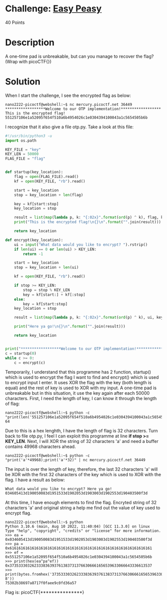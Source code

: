 # Challenge: [Easy Peasy](https://play.picoctf.org/practice/challenge/125)
40 Points
# Description
A one-time pad is unbreakable, but can you manage to recover the flag? (Wrap with picoCTF{})
# Solution
When I start the challenge, I see the encrypted flag as below:
```console
nano2222-picoctf@webshell:~$ nc mercury.picoctf.net 36449
******************Welcome to our OTP implementation!******************
This is the encrypted flag!
551257106e1a52095f654f510a6b4954026c1e0304394100043a1c5654505b6b
```
I recognize that it also give a file otp.py. Take a look at this file:
```python
#!/usr/bin/python3 -u
import os.path

KEY_FILE = "key"
KEY_LEN = 50000
FLAG_FILE = "flag"


def startup(key_location):
	flag = open(FLAG_FILE).read()
	kf = open(KEY_FILE, "rb").read()

	start = key_location
	stop = key_location + len(flag)

	key = kf[start:stop]
	key_location = stop

	result = list(map(lambda p, k: "{:02x}".format(ord(p) ^ k), flag, key))
	print("This is the encrypted flag!\n{}\n".format("".join(result)))

	return key_location

def encrypt(key_location):
	ui = input("What data would you like to encrypt? ").rstrip()
	if len(ui) == 0 or len(ui) > KEY_LEN:
		return -1

	start = key_location
	stop = key_location + len(ui)

	kf = open(KEY_FILE, "rb").read()

	if stop >= KEY_LEN:
		stop = stop % KEY_LEN
		key = kf[start:] + kf[:stop]
	else:
		key = kf[start:stop]
	key_location = stop

	result = list(map(lambda p, k: "{:02x}".format(ord(p) ^ k), ui, key))

	print("Here ya go!\n{}\n".format("".join(result)))

	return key_location


print("******************Welcome to our OTP implementation!******************")
c = startup(0)
while c >= 0:
	c = encrypt(c)

```
Temporarily, I understand that this programme has 2 function, startup() which is used to encrypt the flag I want to find and encrypt() which is used to encrypt input I enter. It uses XOR the flag with the key (both length is equal) and the rest of key is used to XOR with my input. A one-time pad is unbreakable but in this situation, it use the key again after each 50000 characters. 
First, I need the length of key, I can know it through the length of flag:
```console
nano2222-picoctf@webshell:~$ python -c "print(len('551257106e1a52095f654f510a6b4954026c1e0304394100043a1c5654505b6b'))"
64
```
Due to this is a hex lenghth, I have the length of flag is 32 characters. Turn back to file otp.py, I feel I can exploit this programme at line **if stop >= KEY_LEN**. Next, I will XOR the string of 32 characters 'a' and need a buffer contains 49968 characters ahead.
```console
nano2222-picoctf@webshell:~$ python -c "print('a'*49968);print('a'*32)" | nc mercury.picoctf.net 36449
```
The input is over the length of key, therefore, the last 32 characters 'a' will be XOR with the first 32 characters of the key which is used to XOR with the flag.
I have a result as below:
```console
What data would you like to encrypt? Here ya go!
034605413d190050083d1951533d1902053d1903003d1902553d190403500f3d
```
At this time, I have enough elements to find the flag. Encryted string of 32 characters 'a' and original string a help me find out the value of key used to encrypt flag. 
```console
nano2222-picoctf@webshell:~$ python
Python 3.10.6 (main, Aug 10 2022, 11:40:04) [GCC 11.3.0] on linux
Type "help", "copyright", "credits" or "license" for more information.
>>> ea = 0x034605413d190050083d1951533d1902053d1903003d1902553d190403500f3d
>>> pa = 0x6161616161616161616161616161616161616161616161616161616161616161
>>> ef = 0x551257106e1a52095f654f510a6b4954026c1e0304394100043a1c5654505b6b
>>> print(hex(ea^pa^ef))
0x3735333032623338363937613837313766306661656539633066643336613537
>>> print(bytes.fromhex('3735333032623338363937613837313766306661656539633066643336613537').decode('utf-8'))
75302b38697a8717f0faee9c0fd36a57
```
Flag is: picoCTF{***************}

